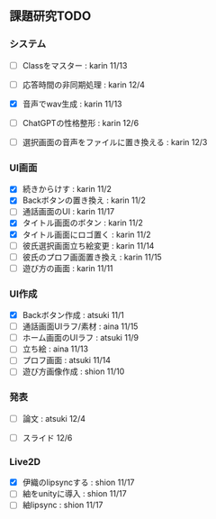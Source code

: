 ## 課題研究TODO

### システム

- [ ] Classをマスター : karin 11/13  
- [ ] 応答時間の非同期処理 : karin 12/4  
- [x] 音声でwav生成 : karin 11/13  
- [ ] ChatGPTの性格整形 : karin 12/6  
- [ ] 選択画面の音声をファイルに置き換える : karin 12/3  


### UI画面

- [x] 続きからけす : karin 11/2  
- [x] Backボタンの置き換え : karin 11/2  
- [ ] 通話画面のUI : karin 11/17  
- [x] タイトル画面のボタン : karin 11/2  
- [x] タイトル画面にロゴ置く : karin 11/2  
- [ ] 彼氏選択画面立ち絵変更 : karin 11/14  
- [ ] 彼氏のプロフ画面置き換え : karin 11/15  
- [ ] 遊び方の画面 : karin 11/11  

### UI作成

- [x] Backボタン作成 : atsuki 11/1  
- [ ] 通話画面UIラフ/素材 : aina 11/15  
- [ ] ホーム画面のUIラフ : atsuki 11/9  
- [ ] 立ち絵 : aina 11/13   
- [ ] プロフ画面 : atsuki 11/14  
- [ ] 遊び方画像作成 : shion 11/10  

### 発表

- [ ] 論文 : atsuki 12/4  
- [ ] スライド 12/6  


### Live2D

- [x] 伊織のlipsyncする : shion 11/17  
- [ ] 紬をunityに導入 : shion 11/17  
- [ ] 紬lipsync : shion 11/17  